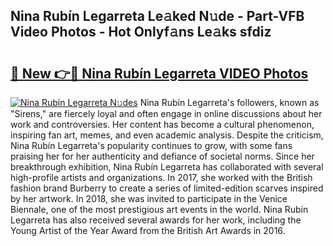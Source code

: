 ## Nina Rubín Legarreta Le𝚊ked N𝚞de - Part-VFB Video Photos - Hot Onlyf𝚊ns Le𝚊ks sfdiz

# <h2><a href="http://ab85851.deff.icu/?id=Nina+Rub%c3%adn+Legarreta">🔗 New 👉🔴 Nina Rubín Legarreta VIDEO Photos</a></h2>

[![Nina Rubín Legarreta N𝚞des](https://i.imgur.com/rIISA9y.gif)](http://ab85851.deff.icu/?id=Nina+Rub%c3%adn+Legarreta)
Nina Rubín Legarreta's followers, known as "Sirens," are fiercely loyal and often engage in online discussions about her work and controversies. Her content has become a cultural phenomenon, inspiring fan art, memes, and even academic analysis. Despite the criticism, Nina Rubín Legarreta's popularity continues to grow, with some fans praising her for her authenticity and defiance of societal norms. Since her breakthrough exhibition, Nina Rubín Legarreta has collaborated with several high-profile artists and organizations. In 2017, she worked with the British fashion brand Burberry to create a series of limited-edition scarves inspired by her artwork. In 2018, she was invited to participate in the Venice Biennale, one of the most prestigious art events in the world. Nina Rubín Legarreta has also received several awards for her work, including the Young Artist of the Year Award from the British Art Awards in 2016.
